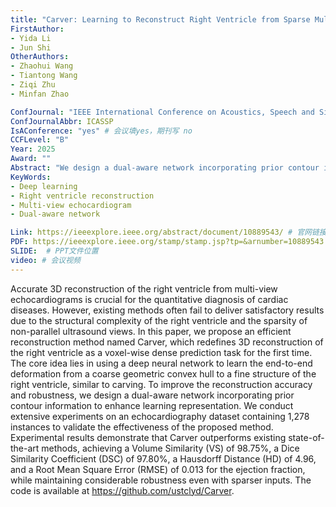 ```yaml
---
title: "Carver: Learning to Reconstruct Right Ventricle from Sparse Multi-View 2D Echocardiograms"
FirstAuthor:
- Yida Li
- Jun Shi
OtherAuthors:
- Zhaohui Wang
- Tiantong Wang
- Ziqi Zhu
- Minfan Zhao

ConfJournal: "IEEE International Conference on Acoustics, Speech and Signal Processing"
ConfJournalAbbr: ICASSP
IsAConference: "yes" # 会议填yes，期刊写 no
CCFLevel: "B" 
Year: 2025
Award: ""
Abstract: "We design a dual-aware network incorporating prior contour information to enhance learning representation. We conduct extensive experiments on an echocardiography dataset containing 1,278 instances to validate the effectiveness of the proposed method"
KeyWords:
- Deep learning
- Right ventricle reconstruction
- Multi-view echocardiogram
- Dual-aware network

Link: https://ieeexplore.ieee.org/abstract/document/10889543/ # 官网链接 
PDF: https://ieeexplore.ieee.org/stamp/stamp.jsp?tp=&arnumber=10889543 # pdf文件位置
SLIDE:  # PPT文件位置
video: # 会议视频
---
```


Accurate 3D reconstruction of the right ventricle from multi-view echocardiograms is crucial for the quantitative diagnosis of cardiac diseases. However, existing methods often fail to deliver satisfactory results due to the structural complexity of the right ventricle and the sparsity of non-parallel ultrasound views. In this paper, we propose an efficient reconstruction method named Carver, which redefines 3D reconstruction of the right ventricle as a voxel-wise dense prediction task for the first time. The core idea lies in using a deep neural network to learn the end-to-end deformation from a coarse geometric convex hull to a fine structure of the right ventricle, similar to carving. To improve the reconstruction accuracy and robustness, we design a dual-aware network incorporating prior contour information to enhance learning representation. We conduct extensive experiments on an echocardiography dataset containing 1,278 instances to validate the effectiveness of the proposed method. Experimental results demonstrate that Carver outperforms existing state-of-the-art methods, achieving a Volume Similarity (VS) of 98.75%, a Dice Similarity Coefficient (DSC) of 97.80%, a Hausdorff Distance (HD) of 4.96, and a Root Mean Square Error (RMSE) of 0.013 for the ejection fraction, while maintaining considerable robustness even with sparser inputs. The code is available at https://github.com/ustclyd/Carver.
